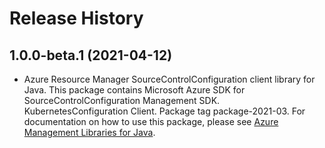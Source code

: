 # Release History

## 1.0.0-beta.1 (2021-04-12)

- Azure Resource Manager SourceControlConfiguration client library for Java. This package contains Microsoft Azure SDK for SourceControlConfiguration Management SDK. KubernetesConfiguration Client. Package tag package-2021-03. For documentation on how to use this package, please see [Azure Management Libraries for Java](https://aka.ms/azsdk/java/mgmt).

